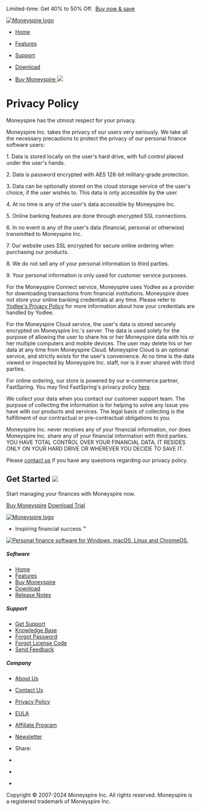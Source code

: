 Limited-time: Get 40% to 50% Off.  [Buy now & save](https://www.moneyspire.com/purchase/)

[![Moneyspire logo](/images/logo.png)](https://www.moneyspire.com/)

* [Home](https://www.moneyspire.com/)
* [Features](https://www.moneyspire.com/features/)
* [Support](https://www.moneyspire.com/support/)
* [Download](https://www.moneyspire.com/download/)

* [Buy Moneyspire ![](/images/arrow.svg)](https://www.moneyspire.com/purchase/) 

Privacy Policy
==============

Moneyspire has the utmost respect for your privacy.

Moneyspire Inc. takes the privacy of our users very seriously. We take all the necessary precautions to protect the privacy of our personal finance software users:

1\. Data is stored locally on the user's hard drive, with full control placed under the user's hands.

2\. Data is password encrypted with AES 128-bit military-grade protection.

3\. Data can be optionally stored on the cloud storage service of the user's choice, if the user wishes to. This data is only accessible by the user.

4\. At no time is any of the user's data accessible by Moneyspire Inc.

5\. Online banking features are done through encrypted SSL connections.

6\. In no event is any of the user's data (financial, personal or otherwise) transmitted to Moneyspire Inc.

7\. Our website uses SSL encrypted for secure online ordering when purchasing our products.

8\. We do not sell any of your personal information to third parties.

9\. Your personal information is only used for customer service purposes.

For the Moneyspire Connect service, Moneyspire uses Yodlee as a provider for downloading transactions from financial institutions. Moneyspire does not store your online banking credentials at any time. Please refer to [Yodlee's Privacy Policy](https://www.yodlee.com/legal/privacy-notice/) for more information about how your credentials are handled by Yodlee.

For the Moneyspire Cloud service, the user's data is stored securely encrypted on Moneyspire Inc.'s server. The data is used solely for the purpose of allowing the user to share his or her Moneyspire data with his or her multiple computers and mobile devices. The user may delete his or her data at any time from Moneyspire Cloud. Moneyspire Cloud is an optional service, and strictly exists for the user's convenience. At no time is the data viewed or inspected by Moneyspire Inc. staff, nor is it ever shared with third parties.

For online ordering, our store is powered by our e-commerce partner, FastSpring. You may find FastSpring's privacy policy [here](https://fastspring.com/privacy).

We collect your data when you contact our customer support team. The purpose of collecting the information is for helping to solve any issue you have with our products and services. The legal basis of collecting is the fulfillment of our contractual or pre-contractual obligations to you.

Moneyspire Inc. never receives any of your financial information, nor does Moneyspire Inc. share any of your financial information with third parties. YOU HAVE TOTAL CONTROL OVER YOUR FINANCIAL DATA, IT RESIDES ONLY ON YOUR HARD DRIVE OR WHEREVER YOU DECIDE TO SAVE IT.

Please [contact us](https://www.moneyspire.com/contact/) if you have any questions regarding our privacy policy.

Get Started ![](/images/line.svg) 
----------------------------------

Start managing your finances with Moneyspire now.

[Buy Moneyspire](https://www.moneyspire.com/purchase/) [Download Trial](https://www.moneyspire.com/download/)

[![Moneyspire logo](/images/logo.png)](https://www.moneyspire.com/)

* Inspiring financial success.™

[![Personal finance software for Windows, macOS, Linux and ChromeOS.](/images/personal-finance-mac-windows-linux-chrome.gif)](https://www.moneyspire.com/purchase/)

##### Software

* [Home](https://www.moneyspire.com/)
* [Features](https://www.moneyspire.com/features/)
* [Buy Moneyspire](https://www.moneyspire.com/purchase/)
* [Download](https://www.moneyspire.com/download/)
* [Release Notes](https://www.moneyspire.com/release-notes/)

##### Support

* [Get Support](https://www.moneyspire.com/support/)
* [Knowledge Base](https://www.moneyspire.com/knowledge-base/)
* [Forgot Password](https://www.moneyspire.com/forgot-password/)
* [Forgot License Code](https://www.moneyspire.com/forgot-license/)
* [Send Feedback](https://www.moneyspire.com/feedback/)

##### Company

* [About Us](https://www.moneyspire.com/about/)
* [Contact Us](https://www.moneyspire.com/contact/)
* [Privacy Policy](https://www.moneyspire.com/privacy/)
* [EULA](https://www.moneyspire.com/eula/)
* [Affiliate Program](https://www.moneyspire.com/affiliate-program/)
* [Newsletter](https://www.moneyspire.com/newsletter/)

* Share:
* [](https://www.facebook.com/sharer/sharer.php?u=https://www.moneyspire.com)
* [](https://twitter.com/intent/tweet?url=https%3A%2F%2Fwww.moneyspire.com&text=Have%20total%20control%20over%20your%20financial%20life%20with%20this%20personal%20finance%20app%21)
* [](mailto:?subject=Check%20out%20Moneyspire&body=Have%20total%20control%20over%20your%20financial%20life%20with%20this%20personal%20finance%20app%21%20https://www.moneyspire.com)

Copyright © 2007-2024 Moneyspire Inc. All rights reserved. Moneyspire is a registered trademark of Moneyspire Inc.